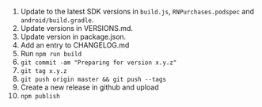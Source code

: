 1. Update to the latest SDK versions in `build.js`, `RNPurchases.podspec` and `android/build.gradle`.
1. Update versions in VERSIONS.md.
1. Update version in package.json.
1. Add an entry to CHANGELOG.md
1. Run `npm run build`
1. `git commit -am "Preparing for version x.y.z"`
1. `git tag x.y.z`
1. `git push origin master && git push --tags`
1. Create a new release in github and upload
1. `npm publish`
